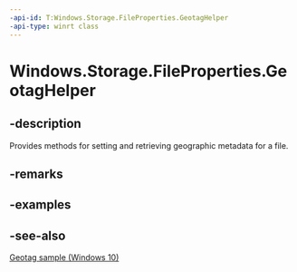 ```yaml
---
-api-id: T:Windows.Storage.FileProperties.GeotagHelper
-api-type: winrt class
---
```


<!-- Class syntax.
public class GeotagHelper 
-->

# Windows.Storage.FileProperties.GeotagHelper

## -description

Provides methods for setting and retrieving geographic metadata for a file.

## -remarks

## -examples

## -see-also

[Geotag sample (Windows 10)](https://github.com/Microsoft/Windows-universal-samples/tree/master/Samples/Geotag)
